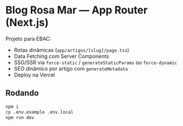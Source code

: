 # Blog Rosa Mar — App Router (Next.js)

Projeto para EBAC:
- Rotas dinâmicas (`app/artigos/[slug]/page.tsx`)
- Data Fetching com Server Components
- SSG/SSR via `force-static` / `generateStaticParams` ou `force-dynamic`
- SEO dinâmico por artigo com `generateMetadata`
- Deploy na Vercel

## Rodando

```bash
npm i
cp .env.example .env.local
npm run dev
